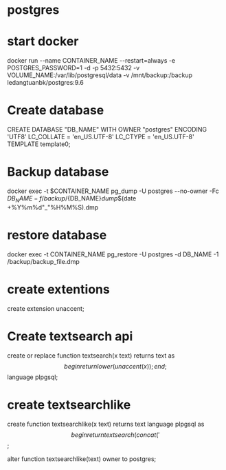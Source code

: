 # postgres

# start docker
docker run --name CONTAINER_NAME --restart=always -e POSTGRES_PASSWORD=1 -d -p 5432:5432 -v VOLUME_NAME:/var/lib/postgresql/data -v /mnt/backup:/backup ledangtuanbk/postgres:9.6

# Create database 
CREATE DATABASE "DB_NAME" WITH OWNER "postgres" ENCODING 'UTF8' LC_COLLATE = 'en_US.UTF-8' LC_CTYPE = 'en_US.UTF-8' TEMPLATE template0;

# Backup database
docker exec -t $CONTAINER_NAME pg_dump -U postgres --no-owner -Fc $DB_NAME -f /backup/${DB_NAME}_dump_$(date +%Y%m%d"_"%H%M%S).dmp

# restore database
docker exec -t CONTAINER_NAME pg_restore -U postgres -d DB_NAME -1 /backup/backup_file.dmp

# create extentions 
create extension unaccent;

# Create textsearch api
create or replace function textsearch(x text) returns text as
  $$
      begin
        return lower(unaccent(x));
      end;
  $$ language plpgsql;

# create textsearchlike
create function textsearchlike(x text) returns text
    language plpgsql
as
$$
begin return textsearch(concat('%',x,'%')); end;
$$;

alter function textsearchlike(text) owner to postgres;
